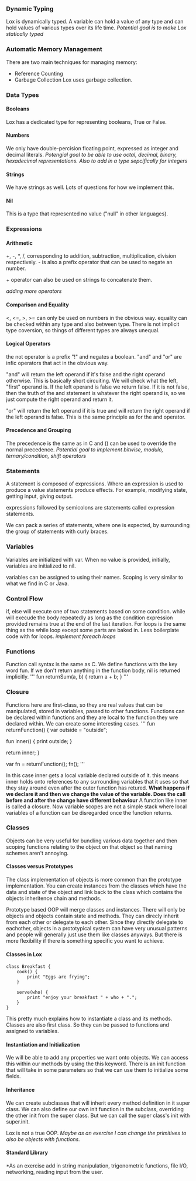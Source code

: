 ### Dynamic Typing
Lox is dynamically typed. A variable can hold a value of any type and can hold values of various types over its life time. *Potential goal is to make Lox statically typed*

### Automatic Memory Management
There are two main techniques for managing memory:
- Reference Counting
- Garbage Collection
Lox uses garbage collection.

### Data Types
#### Booleans
Lox has a dedicated type for representing booleans, True or False.
#### Numbers
We only have double-percision floating point, expressed as integer and decimal literals. *Potengial goal to be able to use octal, decimal, binary, hexadecimal representations. Also to add in a type sepcifically for integers*
#### Strings
We have strings as well. Lots of questions for how we implement this.
#### Nil
This is a type that represented no value ("null" in other languages).

### Expressions
#### Arithmetic
+, -, *, /, corresponding to addition, subtraction, multiplication, division respectively. - is also a prefix operator that can be used to negate an number.

\+ operator can also be used on strings to concatenate them.

*adding more operators*

#### Comparison and Equality
<, <=, >, >= can only be used on numbers in the obvious way.
equality can be checked within any type and also between type. There is not implicit type coversion, so things of different types are always unequal.

#### Logical Operators

the not operator is a prefix "!" and negates a boolean. "and" and "or" are infic operators that act in the obvious way. 

"and" will return the left operand if it's false and the right operand otherwise. This is basically short circuiting. We will check what the left, "first" operand is. If the left operand is false we return false. If it is not false, then the truth of the and statement is whatever the right operand is, so we just compute the right operand and return it.

"or" will return the left operand if it is true and will return the right operand if the left operand is false. This is the same principle as for the and operator. 

#### Precedence and Grouping
The precedence is the same as in C and () can be used to override the normal precedence. *Potential goal to implement bitwise, modulo, ternary/condition, shift operators*

### Statements
A statement is composed of expressions. Where an expression is used to produce a value statements produce effects. For example, modifying state, getting input, giving output. 

expressions followed by semicolons are statements called expression statements.

We can pack a series of statements, where one is expected, by surrounding the group of statements with curly braces.

### Variables
Variables are initialized with var. When no value is provided, initially, variables are initialized to nil.

variables can be assigned to using their names. Scoping is very similar to what we find in C or Java.

### Control Flow
if, else will execute one of two statements based on some condition. while will execude the body repeatedly as long as the condition expression provided remains true at the end of the last iteration. For loops is the same thing as the while loop except some parts are baked in. Less boilerplate code with for loops. *implement foreach loops*

### Functions
Function call syntax is the same as C. We define functions with the key word fun. If we don't return anything in the function body, nil is returned implicitly. 
'''
fun returnSum(a, b) {
  return a + b;
}
'''

### Closure
Functions here are first-class, so they are real values that can be manipulated, stored in variables, passed to other functions. Functions can be declared within functions and they are local to the function they wre declared within. We can create some interesting cases.
'''
fun returnFunction() {
  var outside = "outside";

  fun inner() {
    print outside;
  }

  return inner;
}

var fn = returnFunction();
fn();
'''

In this case inner gets a local variable declared outside of it. this means inner holds onto references to any surrounding variables that it uses so that they stay around even after the outer function has retured. **What happens if we declare it and then we change the value of the variable. Does the call before and after the change have different behaviour** A function like inner is called a closure. Now variable scopes are not a simple stack where local variables of a function can be disregarded once the function returns. 

### Classes
Objects can be very useful for bundling various data together and then scoping functions relating to the object on that object so that naming schemes aren't annoying.

#### Classes versus Prototypes
The class implementation of objects is more common than the prototype implementation. You can create instances from the classes which have the data and state of the object and link back to the class which contains the objects inheritence chain and methods. 

Prototype based OOP will merge classes and instances. There will only be objects and objects contain state and methods. They can direcly inherit from each other or delegate to each other. Since they directly delegate to eachother, objects in a prototypical system can have very unusual patterns and people will generally just use them like classes anyways. But there is more flexibility if there is something specific you want to achieve. 

#### Classes in Lox
```
class Breakfast {
    cook() {
        print "Eggs are frying";
    }

    serve(who) {
        print "enjoy your breakfast " + who + ".";
    }
}
```
This pretty much explains how to instantiate a class and its methods. Classes are also first class. So they can be passed to functions and assigned to variables. 

#### Instantiation and Initialization
We will be able to add any properties we want onto objects. We can access this within our methods by using the this keyword. There is an init function that will take in some parameters so that we can use them to initialize some fields.

#### Inheritance
We can create subclasses that will inherit every method definition in it super class. We can also define our own init function in the subclass, overriding the other init from the super class. But we can call the super class's init with super.init.

Lox is not a true OOP. *Maybe as an exercise I can change the primitives to also be objects with functions.*

#### Standard Library
*As an exercise add in string manipulation, trigonometric functions, file I/O, networking, reading input from the user.


